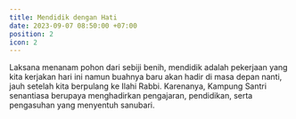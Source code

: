 ```yaml
---
title: Mendidik dengan Hati
date: 2023-09-07 08:50:00 +07:00
position: 2
icon: 2
---
```

Laksana menanam pohon dari sebiji benih, mendidik adalah pekerjaan yang kita kerjakan hari ini namun buahnya baru akan hadir di masa depan nanti, jauh setelah kita berpulang ke Ilahi Rabbi. Karenanya, Kampung Santri senantiasa berupaya menghadirkan pengajaran, pendidikan, serta pengasuhan yang menyentuh sanubari.
